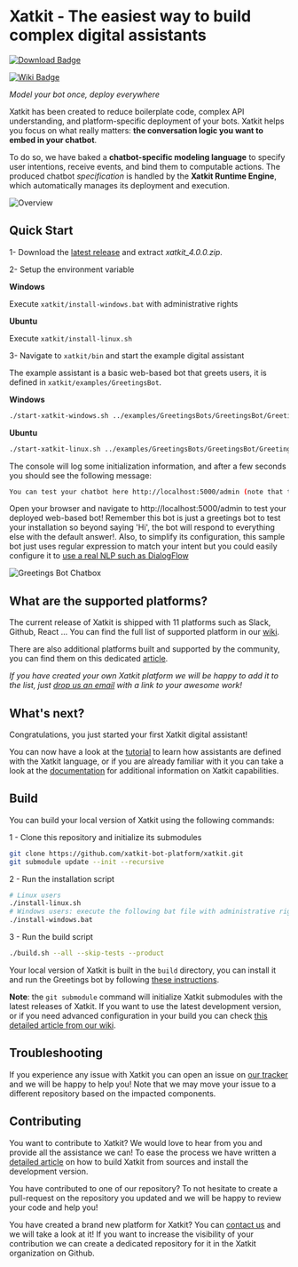 Xatkit - The easiest way to build complex digital assistants
======

[![Download Badge](https://img.shields.io/badge/download-4.0.0-blue)](https://github.com/xatkit-bot-platform/xatkit-runtime/releases/latest)

[![Wiki Badge](https://img.shields.io/badge/doc-wiki-blue)](https://github.com/xatkit-bot-platform/xatkit/wiki)



*Model your bot once, deploy everywhere*

Xatkit has been created to reduce boilerplate code, complex API understanding, and platform-specific deployment of your bots. Xatkit helps you focus on what really matters: **the conversation logic you want to embed in your chatbot**. 

To do so, we have baked a **chatbot-specific modeling language** to specify user intentions, receive events, and bind them to computable actions. The produced chatbot *specification* is handled by the **Xatkit Runtime Engine**, which automatically manages its deployment and execution.

![Overview](https://raw.githubusercontent.com/wiki/xatkit-bot-platform/xatkit/img/overview.png)

## Quick Start

1- Download the [latest release](https://github.com/xatkit-bot-platform/xatkit-releases/releases/tag/4.0.0) and extract *xatkit_4.0.0.zip*.

2- Setup the environment variable

**Windows**

Execute `xatkit/install-windows.bat` with administrative rights

**Ubuntu**

Execute `xatkit/install-linux.sh`

3- Navigate to `xatkit/bin` and start the example digital assistant

The example assistant is a basic web-based bot that greets users, it is defined in `xatkit/examples/GreetingsBot`.

**Windows**

```bash
./start-xatkit-windows.sh ../examples/GreetingsBots/GreetingsBot/GreetingsBot.properties
```

**Ubuntu**

```bash
./start-xatkit-linux.sh ../examples/GreetingsBots/GreetingsBot/GreetingsBot.properties
```

The console will log some initialization information, and after a few seconds you should see the following message:

```bash
You can test your chatbot here http://localhost:5000/admin (note that the bots behavior can be slightly different on the test page than when it is deployed on a server)
```

Open your browser and navigate to http://localhost:5000/admin to test your deployed web-based bot! Remember this bot is just a greetings bot to test your installation so beyond saying 'Hi', the bot will respond to everything else with the default answer!. Also, to simplify its configuration, this sample bot just uses regular expression to match your intent but you could easily configure it to [use a real NLP such as DialogFlow](https://github.com/xatkit-bot-platform/xatkit-releases/wiki/Integrating-DialogFlow)

![Greetings Bot Chatbox](https://raw.githubusercontent.com/wiki/xatkit-bot-platform/xatkit/img/greetings-bot-example.gif)

## What are the supported platforms?

The current release of Xatkit is shipped with 11 platforms such as Slack, Github, React ... You can find the full list of supported platform in our [wiki](https://github.com/xatkit-bot-platform/xatkit/wiki).

There are also additional platforms built and supported by the community, you can find them on this dedicated [article](https://github.com/xatkit-bot-platform/xatkit/wiki). 

*If you have created your own Xatkit platform we will be happy to add it to the list, just [drop us an email](mailto:admin@xatkit.com) with a link to your awesome work!*

## What's next?

Congratulations, you just started your first Xatkit digital assistant!

You can now have a look at the [tutorial](https://github.com/xatkit-bot-platform/xatkit/wiki/Getting-Started) to learn how assistants are defined with the Xatkit language, or if you are already familiar with it you can take a look at the [documentation](https://github.com/xatkit-bot-platform/xatkit-releases/wiki) for additional information on Xatkit capabilities.

## Build

You can build your local version of Xatkit using the following commands:

1 - Clone this repository and initialize its submodules

```bash
git clone https://github.com/xatkit-bot-platform/xatkit.git
git submodule update --init --recursive
```

2 - Run the installation script

```bash
# Linux users
./install-linux.sh
# Windows users: execute the following bat file with administrative rights
./install-windows.bat
```

3 - Run the build script

```bash
./build.sh --all --skip-tests --product
```

Your local version of Xatkit is built in the `build` directory, you can install it and run the Greetings bot by following [these instructions](https://github.com/xatkit-bot-platform/xatkit#quick-start).

**Note**: the `git submodule` command will initialize Xatkit submodules with the latest releases of Xatkit. If you want to use the latest development version, or if you need advanced configuration in your build you can check [this detailed article from our wiki](https://github.com/xatkit-bot-platform/xatkit/wiki/Build-Xatkit).

## Troubleshooting

If you experience any issue with Xatkit you can open an issue on [our tracker](https://github.com/xatkit-bot-platform/xatkit/issues) and we will be happy to help you! Note that we may move your issue to a different repository based on the impacted components.



## Contributing

You want to contribute to Xatkit? We would love to hear from you and provide all the assistance we can! To ease the process we have written a [detailed article](https://github.com/xatkit-bot-platform/xatkit/wiki/Build-Xatkit) on how to build Xatkit from sources and install the development version.

You have contributed to one of our repository? To not hesitate to create a pull-request on the repository you updated and we will be happy to review your code and help you!

You have created a brand new platform for Xatkit? You can [contact us](mailto:admin@xatkit.com) and we will take a look at it! If you want to increase the visibility of your contribution we can create a dedicated repository for it in the Xatkit organization on Github.
